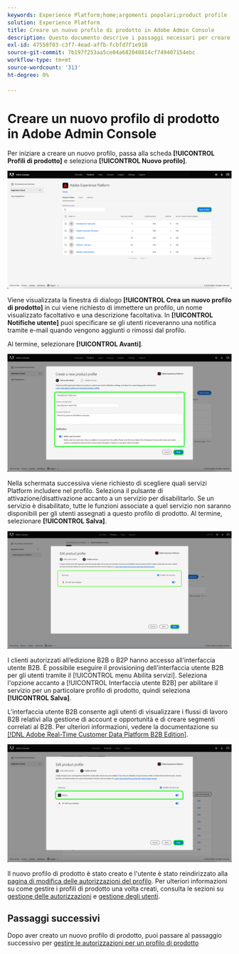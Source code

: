 ```yaml
---
keywords: Experience Platform;home;argomenti popolari;product profile
solution: Experience Platform
title: Creare un nuovo profilo di prodotto in Adobe Admin Console
description: Questo documento descrive i passaggi necessari per creare un nuovo profilo di prodotto in Adobe Admin Console. Per iniziare a creare un nuovo profilo, accedi alla scheda Profili di prodotto e fai clic su Nuovo profilo.
exl-id: 47558f03-c3f7-4ead-affb-fcbfd7f1e918
source-git-commit: 7b197f253aa5ce04a682040814cf749407154ebc
workflow-type: tm+mt
source-wordcount: '313'
ht-degree: 0%

---
```


# Creare un nuovo profilo di prodotto in Adobe Admin Console

Per iniziare a creare un nuovo profilo, passa alla scheda **[!UICONTROL Profili di prodotto]** e seleziona **[!UICONTROL Nuovo profilo]**.

![nuovo-profilo](../images/new-profile.png)

Viene visualizzata la finestra di dialogo **[!UICONTROL Crea un nuovo profilo di prodotto]** in cui viene richiesto di immettere un profilo, un nome visualizzato facoltativo e una descrizione facoltativa. In **[!UICONTROL Notifiche utente]** puoi specificare se gli utenti riceveranno una notifica tramite e-mail quando vengono aggiunti o rimossi dal profilo.

Al termine, selezionare **[!UICONTROL Avanti]**.

![create-new-product-profile](../images/create-new-product-profile.png)

Nella schermata successiva viene richiesto di scegliere quali servizi Platform includere nel profilo. Seleziona il pulsante di attivazione/disattivazione accanto a un servizio per disabilitarlo. Se un servizio è disabilitato, tutte le funzioni associate a quel servizio non saranno disponibili per gli utenti assegnati a questo profilo di prodotto. Al termine, selezionare **[!UICONTROL Salva]**.

![enable-services](../images/enable-services.png)

I clienti autorizzati all’edizione B2B o B2P hanno accesso all’interfaccia utente B2B. È possibile eseguire il provisioning dell&#39;interfaccia utente B2B per gli utenti tramite il [!UICONTROL menu Abilita servizi]. Seleziona l&#39;opzione accanto a [!UICONTROL Interfaccia utente B2B] per abilitare il servizio per un particolare profilo di prodotto, quindi seleziona **[!UICONTROL Salva]**.

L’interfaccia utente B2B consente agli utenti di visualizzare i flussi di lavoro B2B relativi alla gestione di account e opportunità e di creare segmenti correlati al B2B. Per ulteriori informazioni, vedere la documentazione su [[!DNL Adobe Real-Time Customer Data Platform B2B Edition]](../../rtcdp/b2b-overview.md).

![enable-b2b](../images/enable-b2b.png)

Il nuovo profilo di prodotto è stato creato e l&#39;utente è stato reindirizzato alla [pagina di modifica delle autorizzazioni del profilo](#edit-permissions). Per ulteriori informazioni su come gestire i profili di prodotto una volta creati, consulta le sezioni su [gestione delle autorizzazioni](#manage-permissions-for-a-product-profile) e [gestione degli utenti](#manage-users-for-a-product-profile).

## Passaggi successivi

Dopo aver creato un nuovo profilo di prodotto, puoi passare al passaggio successivo per [gestire le autorizzazioni per un profilo di prodotto](permissions.md)
